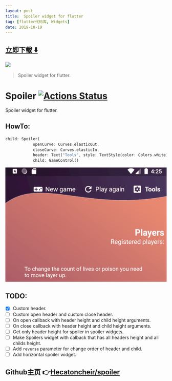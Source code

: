 ```yaml
---
layout: post
title:  Spoiler widget for flutter
tag: [flutter代码库, Widgets]
date: 2019-10-19
---
```


 


## [立即下载 ️⬇️ ](https://codeload.github.com/Hecatoncheir/spoiler/zip/master) 


 
![](https://flutterawesome.com/content/images/2019/10/spoiler-3.jpg)
 
>
> Spoiler widget for flutter.
>

 
# Spoiler [![Actions Status](https://github.com/Hecatoncheir/spoiler/workflows/check/badge.svg)](https://github.com/Hecatoncheir/spoiler/actions)

Spoiler widget for flutter.


## HowTo:
```dart
child: Spoiler(
            openCurve: Curves.elasticOut,
            closeCurve: Curves.elasticIn,
            header: Text("Tools", style: TextStyle(color: Colors.white)),
            child: GameControl()
```

![Spoiler preview gif](https://raw.githubusercontent.com/Hecatoncheir/spoiler/master//preview/preview.gif)

## TODO:
 - [x] Custom header. 
 - [ ] Custom open header and custom close header.
 - [ ] On open callback with header height and child height arguments.
 - [ ] On close callback with header height and child height arguments.
 - [ ] Get only header height for spoiler in spoiler widgets.
 - [ ] Make Spoilers widget with calback that has all headers height and  all childs height.
 - [ ] Add `reverse` parameter for change order of header and child.
 - [ ] Add horizontal spoiler widget.

## Github主页 👉[Hecatoncheir/spoiler](http://github.com/Hecatoncheir/spoiler)
